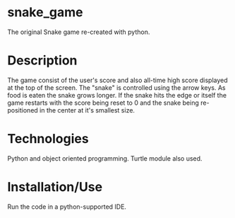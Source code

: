 # snake_game
The original Snake game re-created with python.

# Description
The game consist of the user's score and also all-time high score displayed at the top of the screen. The "snake" is controlled using the arrow keys.
As food is eaten the snake grows longer. If the snake hits the edge or itself the game restarts with the score being reset to 0 and the snake being re-positioned
in the center at it's smallest size.

# Technologies
Python and object oriented programming. Turtle module also used.

# Installation/Use
Run the code in a python-supported IDE.
